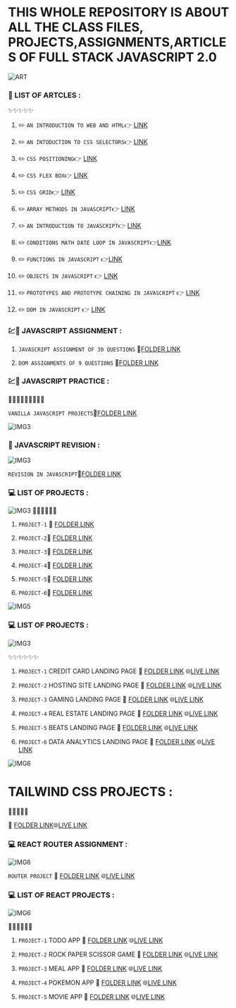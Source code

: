 # THIS WHOLE REPOSITORY IS ABOUT ALL THE CLASS FILES, PROJECTS,ASSIGNMENTS,ARTICLES OF FULL STACK JAVASCRIPT 2.0

![ART](https://img.shields.io/badge/ARTICLES-WRITTEN-red)

### 📝 LIST OF ARTCLES : 

:sparkles::sparkles::sparkles::sparkles::sparkles:

1. :pencil2:  `AN INTRODUCTION TO WEB AND HTML`:point_right: [LINK](https://kapil2.hashnode.dev/an-introduction-to-web-and-html)

1. :pencil2:  `AN INTODUCTION TO CSS SELECTORS`:point_right: [LINK](https://kapil2.hashnode.dev/introduction-to-css-selectors)

1. :pencil2: `CSS POSITIONING`:point_right: [LINK](https://kapil2.hashnode.dev/css-positioning)

1. :pencil2: `CSS FLEX BOX`:point_right: [LINK](https://kapil2.hashnode.dev/css-flex-box)

1. :pencil2: `CSS GRID`:point_right: [LINK](https://kapil2.hashnode.dev/css-grid-a-two-dimensional-layout)

1. :pencil2: `ARRAY METHODS IN JAVASCRIPT`:point_right: [LINK](https://kapil2.hashnode.dev/array-methods-in-java-script)

1. :pencil2: `AN INTRODUCTION TO JAVASCRIPT`:point_right: [LINK](https://kapil2.hashnode.dev/an-introduction-to-java-script)

1. :pencil2: `CONDITIONS MATH DATE LOOP IN JAVASCRIPT`:point_right:[LINK](https://kapil2.hashnode.dev/conditions-math-date-loops-in-javascript)

1. :pencil2: `FUNCTIONS IN JAVASCRIPT` :point_right:[LINK](https://kapil2.hashnode.dev/functions-in-java-script)

1. :pencil2: `OBJECTS IN JAVASCRIPT` :point_right: [LINK](https://kapil2.hashnode.dev/objects-in-java-script)

1.  :pencil2: `PROTOTYPES AND PROTOTYPE CHAINING IN JAVASCRIPT` :point_right: [LINK](https://kapil2.hashnode.dev/prototype-and-prototype-chaining-in-java-script)

1. :pencil2: `DOM IN JAVASCRIPT` :point_right: [LINK](https://kapil2.hashnode.dev/dom-document-object-model)



 ### :chart::green_book: JAVASCRIPT ASSIGNMENT :

 1. `JAVASCRIPT ASSIGNMENT OF 30 QUESTIONS` :file_folder:[FOLDER LINK](https://github.com/kapilsarkar/FSJS2.0/tree/main/JAVASCRIPT%20ASSIGNMENTS)


 1. `DOM ASSIGNMENTS OF 9 QUESTIONS` :file_folder:[FOLDER LINK](https://github.com/kapilsarkar/FSJS2.0/tree/main/DOM%20ASSIGNMENTS)


 ### :chart::green_book: JAVASCRIPT PRACTICE : 

 :butter::butter::butter::butter::butter::butter::butter::butter::butter:
 
 `VANILLA JAVASCRIPT PROJECTS`:file_folder:[FOLDER LINK](https://github.com/kapilsarkar/FSJS2.0/tree/main/JS%20PRACTICE)

![IMG3](https://img.shields.io/badge/HTML%20AND%20CSS-PROJECTS-brightgreen)


### :green_book: JAVASCRIPT REVISION :

![IMG3](https://img.shields.io/badge/JAVASCRIPT-REVISION-brightgreen)


 `REVISION IN JAVASCRIPT`:file_folder:[FOLDER LINK](https://github.com/kapilsarkar/FSJS2.0/tree/main/JAVASCRIPT%20REVISION)

### 💻 LIST OF PROJECTS :

![IMG3](https://img.shields.io/badge/HTML%20AND%20CSS-PROJECTS-red)
:star2::star2::star2::star2::star2::star2:


1. `PROJECT-1` :file_folder: [FOLDER LINK](https://github.com/kapilsarkar/HTML_CSS_PROJECTS_SET01/tree/main/FSJS%202.0%20Project%2001)

1. `PROJECT-2`:file_folder: [FOLDER LINK](https://github.com/kapilsarkar/HTML_CSS_PROJECTS_SET01/tree/main/FSJS%202.0%20Project%2002)

1.  `PROJECT-3`:file_folder: [FOLDER LINK](https://github.com/kapilsarkar/HTML_CSS_PROJECTS_SET01/tree/main/FSJS%202.0%20Project%2003)

1. `PROJECT-4`:file_folder: [FOLDER LINK](https://github.com/kapilsarkar/HTML_CSS_PROJECTS_SET02/tree/main/FSJS%202.0%20Project%2001)

1. `PROJECT-5`:file_folder: [FOLDER LINK](https://github.com/kapilsarkar/HTML_CSS_PROJECTS_SET02/tree/main/FSJS%202.0%20Project%2002)

1. `PROJECT-6`:file_folder: [FOLDER LINK](https://github.com/kapilsarkar/HTML_CSS_PROJECTS_SET02/tree/main/FSJS%202.0%20Project%2003)

![IMG5](https://img.shields.io/badge/HTML%20AND%20CSS-EXTRA%20PROJECTS-orange)

### 💻 LIST OF PROJECTS :

![IMG3](https://img.shields.io/badge/HTML%20AND%20CSS-PROJECTS-red)

:sparkles::sparkles::sparkles::sparkles::sparkles::sparkles:

1. `PROJECT-1` CREDIT CARD LANDING PAGE :file_folder: [FOLDER LINK](https://github.com/kapilsarkar/HTML-CSS-EXTRA-PROJECTS) :globe_with_meridians:[LIVE LINK](https://meek-cocada-cec154.netlify.app)

1. `PROJECT-2` HOSTING SITE LANDING PAGE :file_folder: [FOLDER LINK](https://github.com/kapilsarkar/HOSTING-SITE) :globe_with_meridians:[LIVE LINK](https://63a9ab5935a1fb22719f81fb--helpful-bublanina-e1134b.netlify.app)

1. `PROJECT-3` GAMING  LANDING PAGE :file_folder: [FOLDER LINK](https://github.com/kapilsarkar/GAMING) :globe_with_meridians:[LIVE LINK](https://63ad956000db1c2a5114ae2c--comforting-kleicha-7a9018.netlify.app)

1. `PROJECT-4` REAL ESTATE  LANDING PAGE :file_folder: [FOLDER LINK](https://github.com/kapilsarkar/REAL-ESTATE) :globe_with_meridians:[LIVE LINK](https://63b0232bb07b3718fff698d5--endearing-paletas-c2c690.netlify.app)

1. `PROJECT-5` BEATS  LANDING PAGE :file_folder: [FOLDER LINK](https://github.com/kapilsarkar/BEATS) :globe_with_meridians:[LIVE LINK](https://63b3d3bb1cc5112932d1b693--superb-elf-100af1.netlify.app)

1. `PROJECT-6` DATA ANALYTICS LANDING PAGE :file_folder: [FOLDER LINK](https://github.com/kapilsarkar/FSJS2.0/tree/main/HTML%20CSS%20PROJECTS/DATA%20ANALYTICS) :globe_with_meridians:[LIVE LINK](https://fsjs-2-0-p90zttlrn-kapilsarkar.vercel.app)

![IMG6](https://img.shields.io/badge/TAIWIND%20ROJECT-ON%20VS%20CODE%20CLONE-yellow)

# TAILWIND CSS PROJECTS :

:green_book::green_book::boom::boom::boom:

:file_folder:
[FOLDER LINK](https://github.com/kapilsarkar/TAILWIND-PROJECT-VSCODE):globe_with_meridians:[LIVE LINK](https://tailwind-project-vscode.vercel.app)


### 💻 REACT ROUTER ASSIGNMENT :

![IMG6](https://img.shields.io/badge/REACT-ROUTER%20ASSIGNMENT-blue)

`ROUTER PROJECT` :file_folder: [FOLDER LINK](https://github.com/kapilsarkar/FSJS2.0/tree/main/REACT%20PRACTICE/ROUTER/app3) :globe_with_meridians:[LIVE LINK](https://soft-otter-80ef00.netlify.app/)

### 💻 LIST OF REACT PROJECTS :

![IMG6](https://img.shields.io/badge/REACT-PROJECTS-red)

:star2::star2::star2::star2::star2::star2:

1. `PROJECT-1` TODO APP :file_folder: [FOLDER LINK](https://github.com/kapilsarkar/FSJS2.0/tree/main/REACT%20ASSIGNMENTS/todo-app) :globe_with_meridians:[LIVE LINK](https://kapiltodapp.netlify.app/) 


1. `PROJECT-2` ROCK PAPER SCISSOR GAME :file_folder: [FOLDER LINK](https://github.com/kapilsarkar/FSJS2.0/tree/main/REACT%20ASSIGNMENTS/rock-paper-scissor-app) :globe_with_meridians:[LIVE LINK](https://animated-longma-c2ea47.netlify.app/) 


1. `PROJECT-3` MEAL APP :file_folder: [FOLDER LINK](https://github.com/kapilsarkar/FSJS2.0/tree/main/REACT%20ASSIGNMENTS/meal-app) :globe_with_meridians:[LIVE LINK](https://kapilmealdb.netlify.app/)


1. `PROJECT-4` POKEMON APP :file_folder: [FOLDER LINK](https://github.com/kapilsarkar/FSJS2.0/tree/main/REACT%20ASSIGNMENTS/pokemon-app) :globe_with_meridians:[LIVE LINK](https://elaborate-custard-e034a2.netlify.app/)


1. `PROJECT-5` MOVIE APP :file_folder: [FOLDER LINK](https://github.com/kapilsarkar/FSJS2.0/tree/main/REACT%20ASSIGNMENTS/movie-app) :globe_with_meridians:[LIVE LINK](https://quiet-macaron-ae3034.netlify.app/)





 




